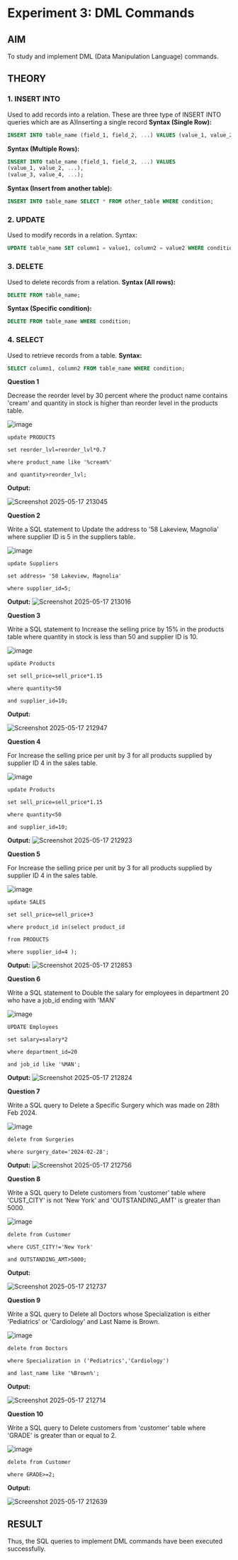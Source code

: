 # Experiment 3: DML Commands

## AIM
To study and implement DML (Data Manipulation Language) commands.

## THEORY

### 1. INSERT INTO
Used to add records into a relation.
These are three type of INSERT INTO queries which are as
A)Inserting a single record
**Syntax (Single Row):**
```sql
INSERT INTO table_name (field_1, field_2, ...) VALUES (value_1, value_2, ...);
```
**Syntax (Multiple Rows):**
```sql
INSERT INTO table_name (field_1, field_2, ...) VALUES
(value_1, value_2, ...),
(value_3, value_4, ...);
```
**Syntax (Insert from another table):**
```sql
INSERT INTO table_name SELECT * FROM other_table WHERE condition;
```
### 2. UPDATE
Used to modify records in a relation.
Syntax:
```sql
UPDATE table_name SET column1 = value1, column2 = value2 WHERE condition;
```
### 3. DELETE
Used to delete records from a relation.
**Syntax (All rows):**
```sql
DELETE FROM table_name;
```
**Syntax (Specific condition):**
```sql
DELETE FROM table_name WHERE condition;
```
### 4. SELECT
Used to retrieve records from a table.
**Syntax:**
```sql
SELECT column1, column2 FROM table_name WHERE condition;
```
**Question 1**

Decrease the reorder level by 30 percent where the product name contains 'cream' and quantity in stock is higher than reorder level in the products table.

![image](https://github.com/user-attachments/assets/79220db3-9920-47ea-a448-c66e1fbeb949)

```
update PRODUCTS

set reorder_lvl=reorder_lvl*0.7

where product_name like '%cream%'

and quantity>reorder_lvl;
```

**Output:**

![Screenshot 2025-05-17 213045](https://github.com/user-attachments/assets/dde0a692-a3a5-47a6-85b9-4d60a3f612fa)


**Question 2**

Write a SQL statement to Update the address to '58 Lakeview, Magnolia' where supplier ID is 5 in the suppliers table.

![image](https://github.com/user-attachments/assets/1aa6b872-0d06-4ce7-80e3-7c85154826c5)

```
update Suppliers

set address= '58 Lakeview, Magnolia'

where supplier_id=5;
```

**Output:**
![Screenshot 2025-05-17 213016](https://github.com/user-attachments/assets/0d852a0a-c8d8-416a-b064-7aeb7877fc6d)


**Question 3**

Write a SQL statement to Increase the selling price by 15% in the products table where quantity in stock is less than 50 and supplier ID is 10.

![image](https://github.com/user-attachments/assets/c6367757-fd62-4bf9-9799-e4485927a7a8)

```
update Products

set sell_price=sell_price*1.15

where quantity<50

and supplier_id=10;
```

**Output:**

![Screenshot 2025-05-17 212947](https://github.com/user-attachments/assets/867bd013-40d8-4c5b-b0b6-33d8103bbc49)

**Question 4**

For Increase the selling price per unit by 3 for all products supplied by supplier ID 4 in the sales table.

![image](https://github.com/user-attachments/assets/ab5e782b-214e-4210-a344-80cba773ab9e)

```
update Products

set sell_price=sell_price*1.15

where quantity<50

and supplier_id=10;
```

**Output:**
![Screenshot 2025-05-17 212923](https://github.com/user-attachments/assets/b0a896e8-aac8-4f6f-84ab-65ca767bb42e)

**Question 5**

For Increase the selling price per unit by 3 for all products supplied by supplier ID 4 in the sales table.

![image](https://github.com/user-attachments/assets/5fb594d8-e0cd-4af8-8f20-aa1a03569686)

```
update SALES

set sell_price=sell_price+3

where product_id in(select product_id

from PRODUCTS

where supplier_id=4 );
```

**Output:**
![Screenshot 2025-05-17 212853](https://github.com/user-attachments/assets/bded7bf0-dcf0-496f-85cb-992715646bca)




**Question 6**

Write a SQL statement to Double the salary for employees in department 20 who have a job_id ending with 'MAN'

![image](https://github.com/user-attachments/assets/63ee743e-6294-483c-ad4c-defb851b0d46)

```
UPDATE Employees

set salary=salary*2

where department_id=20

and job_id like '%MAN';
```

**Output:**
![Screenshot 2025-05-17 212824](https://github.com/user-attachments/assets/cc7f3605-4338-4d01-bafb-12147bbcedaa)


**Question 7**

Write a SQL query to Delete a Specific Surgery which was made on 28th Feb 2024.

![image](https://github.com/user-attachments/assets/f02468d8-a468-46b4-b135-43cb93a1bbbe)

```
delete from Surgeries

where surgery_date='2024-02-28';
```

**Output:**
![Screenshot 2025-05-17 212756](https://github.com/user-attachments/assets/2cfe347d-76e6-4596-8ff5-14989673317d)



**Question 8**

Write a SQL query to Delete customers from 'customer' table where 'CUST_CITY' is not 'New York' and 'OUTSTANDING_AMT' is greater than 5000.

![image](https://github.com/user-attachments/assets/5a71a3e0-b295-4dcd-96d9-aec77149cc1f)

```
delete from Customer

where CUST_CITY!='New York'

and OUTSTANDING_AMT>5000;
```

**Output:**

![Screenshot 2025-05-17 212737](https://github.com/user-attachments/assets/eebe7d0e-48bf-4152-89f8-f570ea292769)

**Question 9**

Write a SQL query to Delete all Doctors whose Specialization is either 'Pediatrics' or 'Cardiology' and Last Name is Brown.

![image](https://github.com/user-attachments/assets/8b247064-2352-4fe7-acdd-1711eea27ed1)

```
delete from Doctors

where Specialization in ('Pediatrics','Cardiology')

and last_name like '%Brown%';
```

**Output:**


![Screenshot 2025-05-17 212714](https://github.com/user-attachments/assets/8121a0ef-61be-42f2-a1a1-c603336bc9c5)

**Question 10**

Write a SQL query to Delete customers from 'customer' table where 'GRADE' is greater than or equal to 2.

![image](https://github.com/user-attachments/assets/a25ffa8b-c335-44c1-82c3-9143c317ee2f)

```
delete from Customer

where GRADE>=2;
```

**Output:**

![Screenshot 2025-05-17 212639](https://github.com/user-attachments/assets/0a4e393d-7d00-4eea-99cf-93cf8a8c10b6)

## RESULT
Thus, the SQL queries to implement DML commands have been executed successfully.

